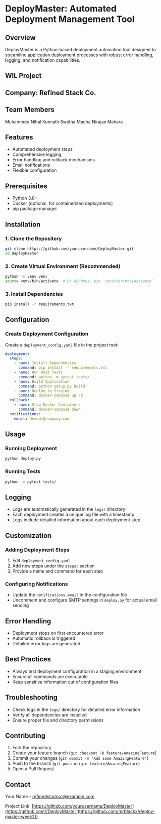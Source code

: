# DeployMaster: Automated Deployment Management Tool

## Overview
DeployMaster is a Python-based deployment automation tool designed to streamline application deployment processes with robust error handling, logging, and notification capabilities.

## WIL Project

## Company: Refined Stack Co.

## Team Members
Muhammed Nihal Kunnath
Swetha Macha
Nirajan Mahara

## Features
- Automated deployment steps
- Comprehensive logging
- Error handling and rollback mechanisms
- Email notifications
- Flexible configuration

## Prerequisites
- Python 3.8+
- Docker (optional, for containerized deployments)
- pip package manager

## Installation

### 1. Clone the Repository
```bash
git clone https://github.com/yourusername/DeployMaster.git
cd DeployMaster
```

### 2. Create Virtual Environment (Recommended)
```bash
python -m venv venv
source venv/bin/activate  # On Windows, use `venv\Scripts\activate`
```

### 3. Install Dependencies
```bash
pip install -r requirements.txt
```

## Configuration

### Create Deployment Configuration
Create a `deployment_config.yaml` file in the project root:

```yaml
deployment:
  steps:
    - name: Install Dependencies
      command: pip install -r requirements.txt
    - name: Run Unit Tests
      command: python -m pytest tests/
    - name: Build Application
      command: python setup.py build
    - name: Deploy to Staging
      command: docker-compose up -d
  rollback:
    - name: Stop Docker Containers
      command: docker-compose down
  notifications:
    email: devops@company.com
```

## Usage

### Running Deployment
```bash
python deploy.py
```

### Running Tests
```bash
python -m pytest tests/
```

## Logging
- Logs are automatically generated in the `logs/` directory
- Each deployment creates a unique log file with a timestamp
- Logs include detailed information about each deployment step

## Customization

### Adding Deployment Steps
1. Edit `deployment_config.yaml`
2. Add new steps under the `steps:` section
3. Provide a name and command for each step

### Configuring Notifications
- Update the `notifications.email` in the configuration file
- Uncomment and configure SMTP settings in `deploy.py` for actual email sending

## Error Handling
- Deployment stops on first encountered error
- Automatic rollback is triggered
- Detailed error logs are generated

## Best Practices
- Always test deployment configuration in a staging environment
- Ensure all commands are executable
- Keep sensitive information out of configuration files

## Troubleshooting
- Check logs in the `logs/` directory for detailed error information
- Verify all dependencies are installed
- Ensure proper file and directory permissions

## Contributing
1. Fork the repository
2. Create your feature branch (`git checkout -b feature/AmazingFeature`)
3. Commit your changes (`git commit -m 'Add some AmazingFeature'`)
4. Push to the branch (`git push origin feature/AmazingFeature`)
5. Open a Pull Request


## Contact
Your Name - refinedstackco@example.com

Project Link: [https://github.com/yourusername/DeployMaster](https://github.com//DeployMaster](https://github.com/mrblackx/deploy-master-week2))
